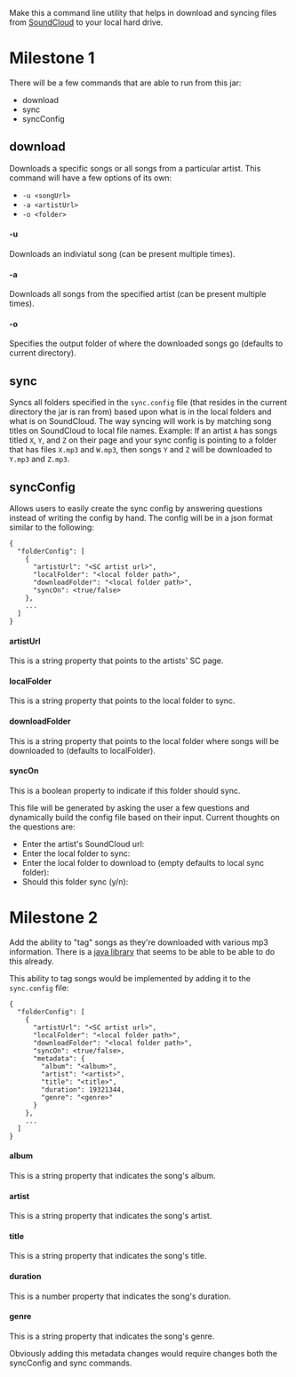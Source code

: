 Make this a command line utility that helps in download and syncing files from [SoundCloud](https://soundcloud.com/) to your local hard drive.

# Milestone 1
There will be a few commands that are able to run from this jar:
- download
- sync
- syncConfig

## download
Downloads a specific songs or all songs from a particular artist. This command will have a few options of its own:
- `-u <songUrl>`
- `-a <artistUrl>`
- `-o <folder>`

#### -u
Downloads an indiviatul song (can be present multiple times).

#### -a
Downloads all songs from the specified artist (can be present multiple times).

#### -o
Specifies the output folder of where the downloaded songs go (defaults to current directory).

## sync
Syncs all folders specified in the `sync.config` file (that resides in the current directory the jar is ran from) based upon what is in the local folders and what is on SoundCloud. The way syncing will work is by matching song titles on SoundCloud to local file names.
Example: If an artist `A` has songs titled `X`, `Y`, and `Z` on their page and your sync config is pointing to a folder that has files `X.mp3` and `W.mp3`, then songs `Y` and `Z` will be downloaded to `Y.mp3` and `Z.mp3`.

## syncConfig
Allows users to easily create the sync config by answering questions instead of writing the config by hand. The config will be in a json format similar to the following:
```
{
  "folderConfig": [
    {
      "artistUrl": "<SC artist url>",
      "localFolder": "<local folder path>",
      "downloadFolder": "<local folder path>",
      "syncOn": <true/false>
    },
    ...
  ]
}
```
#### artistUrl
This is a string property that points to the artists' SC page.

#### localFolder
This is a string property that points to the local folder to sync.

#### downloadFolder
This is a string property that points to the local folder where songs will be downloaded to (defaults to localFolder).

#### syncOn
This is a boolean property to indicate if this folder should sync.

This file will be generated by asking the user a few questions and dynamically build the config file based on their input. Current thoughts on the questions are:
- Enter the artist's SoundCloud url:
- Enter the local folder to sync:
- Enter the local folder to download to (empty defaults to local sync folder):
- Should this folder sync (y/n):

# Milestone 2
Add the ability to "tag" songs as they're downloaded with various mp3 information. There is a [java library](https://github.com/mpatric/mp3agic) that seems to be able to be able to do this already.

This ability to tag songs would be implemented by adding it to the `sync.config` file:
```
{
  "folderConfig": [
    {
      "artistUrl": "<SC artist url>",
      "localFolder": "<local folder path>",
      "downloadFolder": "<local folder path>",
      "syncOn": <true/false>,
      "metadata": {
        "album": "<album>",
        "artist": "<artist>",
        "title": "<title>",
        "duration": 19321344,
        "genre": "<genre>"
      }
    },
    ...
  ]
}
```
#### album
This is a string property that indicates the song's album.

#### artist
This is a string property that indicates the song's artist.

#### title
This is a string property that indicates the song's title.

#### duration
This is a number property that indicates the song's duration.

#### genre
This is a string property that indicates the song's genre.

Obviously adding this metadata changes would require changes both the syncConfig and sync commands.

